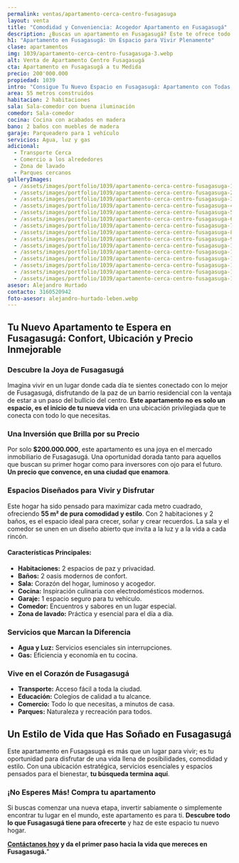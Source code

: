```yaml
---
permalink: ventas/apartamento-cerca-centro-fusagasuga
layout: venta
title: "Comodidad y Conveniencia: Acogedor Apartamento en Fusagasugá"
description: ¿Buscas un apartamento en Fusagasugá? Este te ofrece todo lo que necesitas. ¡No pierdas la oportunidad de vivir en el lugar perfecto para ti!
h1: "Apartamento en Fusagasugá: Un Espacio para Vivir Plenamente"
clase: apartamentos
img: 1039/apartamento-cerca-centro-fusagasuga-3.webp
alt: Venta de Apartamento Centro Fusagasugá
cta: Apartamento en Fusagasugá a tu Medida
precio: 200'000.000
propiedad: 1039
intro: "Consigue Tu Nuevo Espacio en Fusagasugá: Apartamento con Todas las Comodidades"
area: 55 metros construidos
habitacion: 2 habitaciones
sala: Sala-comedor con buena iluminación
comedor: Sala-comedor 
cocina: Cocina con acabados en madera
bano: 2 baños con muebles de madera
garaje: Parqueadero para 1 vehículo
servicios: Agua, luz y gas 
adicional:
  - Transporte Cerca
  - Comercio a los alrededores
  - Zona de lavado
  - Parques cercanos
galleryImages:
  - /assets/images/portfolio/1039/apartamento-cerca-centro-fusagasuga-1.webp
  - /assets/images/portfolio/1039/apartamento-cerca-centro-fusagasuga-2.webp
  - /assets/images/portfolio/1039/apartamento-cerca-centro-fusagasuga-3.webp
  - /assets/images/portfolio/1039/apartamento-cerca-centro-fusagasuga-4.webp
  - /assets/images/portfolio/1039/apartamento-cerca-centro-fusagasuga-5.webp
  - /assets/images/portfolio/1039/apartamento-cerca-centro-fusagasuga-6.webp
  - /assets/images/portfolio/1039/apartamento-cerca-centro-fusagasuga-7.webp
  - /assets/images/portfolio/1039/apartamento-cerca-centro-fusagasuga-8.webp
  - /assets/images/portfolio/1039/apartamento-cerca-centro-fusagasuga-9.webp
  - /assets/images/portfolio/1039/apartamento-cerca-centro-fusagasuga-10.webp
  - /assets/images/portfolio/1039/apartamento-cerca-centro-fusagasuga-11.webp
  - /assets/images/portfolio/1039/apartamento-cerca-centro-fusagasuga-12.webp
  - /assets/images/portfolio/1039/apartamento-cerca-centro-fusagasuga-13.webp
  - /assets/images/portfolio/1039/apartamento-cerca-centro-fusagasuga-14.webp
  - /assets/images/portfolio/1039/apartamento-cerca-centro-fusagasuga-15.webp
asesor: Alejandro Hurtado
contacto: 3160520942
foto-asesor: alejandro-hurtado-leben.webp
---
```

## Tu Nuevo Apartamento te Espera en Fusagasugá: Confort, Ubicación y Precio Inmejorable

### Descubre la Joya de Fusagasugá

Imagina vivir en un lugar donde cada día te sientes conectado con lo mejor de Fusagasugá, disfrutando de la paz de un barrio residencial con la ventaja de estar a un paso del bullicio del centro. **Este apartamento no es solo un espacio, es el inicio de tu nueva vida** en una ubicación privilegiada que te conecta con todo lo que necesitas.

### Una Inversión que Brilla por su Precio

Por solo **$200.000.000**, este apartamento es una joya en el mercado inmobiliario de Fusagasugá. Una oportunidad dorada tanto para aquellos que buscan su primer hogar como para inversores con ojo para el futuro. **Un precio que convence, en una ciudad que enamora**.

### Espacios Diseñados para Vivir y Disfrutar

Este hogar ha sido pensado para maximizar cada metro cuadrado, ofreciendo **55 m² de pura comodidad y estilo**. Con 2 habitaciones y 2 baños, es el espacio ideal para crecer, soñar y crear recuerdos. La sala y el comedor se unen en un diseño abierto que invita a la luz y a la vida a cada rincón.

#### Características Principales:

- **Habitaciones:** 2 espacios de paz y privacidad.
- **Baños:** 2 oasis modernos de confort.
- **Sala:** Corazón del hogar, luminoso y acogedor.
- **Cocina:** Inspiración culinaria con electrodomésticos modernos.
- **Garaje:** 1 espacio seguro para tu vehículo.
- **Comedor:** Encuentros y sabores en un lugar especial.
- **Zona de lavado:** Práctica y esencial para el día a día.

### Servicios que Marcan la Diferencia

- **Agua y Luz:** Servicios esenciales sin interrupciones.
- **Gas:** Eficiencia y economía en tu cocina.

### Vive en el Corazón de Fusagasugá

- **Transporte:** Acceso fácil a toda la ciudad.
- **Educación:** Colegios de calidad a tu alcance.
- **Comercio:** Todo lo que necesitas, a minutos de casa.
- **Parques:** Naturaleza y recreación para todos.

## Un Estilo de Vida que Has Soñado en Fusagasugá

Este apartamento en Fusagasugá es más que un lugar para vivir; es tu oportunidad para disfrutar de una vida llena de posibilidades, comodidad y estilo. Con una ubicación estratégica, servicios esenciales y espacios pensados para el bienestar, **tu búsqueda termina aquí**.

### ¡No Esperes Más! Compra tu apartamento

Si buscas comenzar una nueva etapa, invertir sabiamente o simplemente encontrar tu lugar en el mundo, este apartamento es para ti. **Descubre todo lo que Fusagasugá tiene para ofrecerte** y haz de este espacio tu nuevo hogar.

**[Contáctanos hoy](#asesor) y da el primer paso hacia la vida que mereces en Fusagasugá.**"
